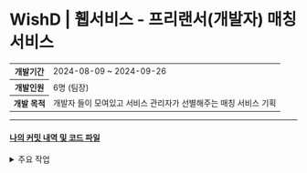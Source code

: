 <h1>WishD | 휍서비스 - 프리랜서(개발자) 매칭 서비스</h1>
<table>
  <tr>
    <th>개발기간</th>
    <td>2024-08-09 ~ 2024-09-26</td>
  </tr>
  <tr>
    <th>개발인원</th>
    <td>6명 (팀장)</td>
  </tr>
  <tr>
    <th>개발 목적</th>
    <td>개발자 들이 모여있고 서비스 관리자가 선별해주는 매칭 서비스 기획</td>
  </tr>
</table>
<hr>
<a href="https://github.com/geonokwon/Team3_WishD/commits/main?author=geonokwon">
  <h4>나의 커밋 내역 및 코드 파일</h4>
</a>


<details>
  <summary>주요 작업</summary>
  
  <!-- Front Images -->
  ![Front - 주요 작업](/WishD/images/WishD(Front)-1.png)
  ![Front - 주요 작업](/WishD/images/WishD(Front)-2.png)
  ![Front - 주요 작업](/WishD/images/WishD(Front)-3.png)
  ![Front - 주요 작업](/WishD/images/WishD(Front)-4.png)
  
</details>

